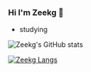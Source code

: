 ### Hi I'm Zeekg 👋

- studying
<!--
**ZiKng-Coding/ZiKng-Coding** is a ✨ _special_ ✨ repository because its `README.md` (this file) appears on your GitHub profile.

Here are some ideas to get you started:

- 🔭 I’m currently working on ...
- 🌱 I’m currently learning ...
- 👯 I’m looking to collaborate on ...
- 🤔 I’m looking for help with ...
- 💬 Ask me about ...
- 📫 How to reach me: ...
- 😄 Pronouns: ...
- ⚡ Fun fact: ...
-->

![Zeekg's GitHub stats](https://github-readme-stats.vercel.app/api?username=Zeekg&show_icons=true&theme=radical)

[![Zeekg Langs](https://github-readme-stats.vercel.app/api/top-langs/?username=Zeekg&layout=compact)](https://github.com/anuraghazra/github-readme-stats)
